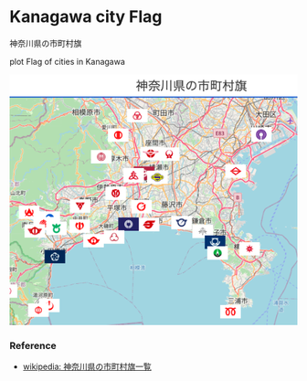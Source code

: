 Kanagawa city Flag
===============


神奈川県の市町村旗


plot Flag of cities in Kanagawa

![kanagawa city flag](https://github.com/ohwada/World_Countries/blob/main/japan_municipaliy/folium/kanagawa/kanagawa_city_flag/screenshots/kanagawa_city_flag.png)

### Reference

- [wikipedia: 神奈川県の市町村旗一覧](https://ja.wikipedia.org/wiki/%E7%A5%9E%E5%A5%88%E5%B7%9D%E7%9C%8C%E3%81%AE%E5%B8%82%E7%94%BA%E6%9D%91%E6%97%97%E4%B8%80%E8%A6%A7)

